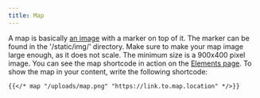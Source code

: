 ```yaml
---
title: Map
---
```


A map is basically [an image](/uploads/map.png) with a marker on top of it. The marker can be found in the '/static/img/' directory. Make sure to make your map image large enough, as it does not scale. The minimum size is a 900x400 pixel image. You can see the map shortcode in action on the [Elements page](/elements/). To show the map in your content, write the following shortcode:

```
{{</* map "/uploads/map.png" "https://link.to.map.location" */>}}
```

<!--{{< map "/uploads/map.png" "https://link.to.map.location" >}}-->
